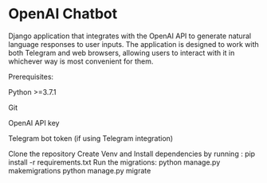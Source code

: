 # OpenAI Chatbot
Django application that integrates with the OpenAI API to generate natural language responses to user inputs. The application is designed to work with both Telegram and web browsers, allowing users to interact with it in whichever way is most convenient for them.

Prerequisites:

Python >=3.7.1 

Git 

OpenAI API key 

Telegram bot token (if using Telegram integration)

Clone the repository 
Create Venv and Install dependencies by running : pip install -r requirements.txt 
Run the migrations: 
python manage.py makemigrations 
python manage.py migrate

